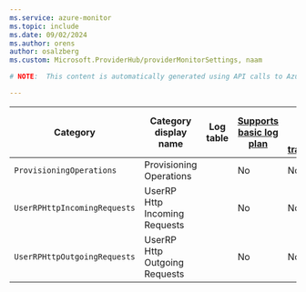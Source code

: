 ```yaml
---
ms.service: azure-monitor
ms.topic: include
ms.date: 09/02/2024
ms.author: orens
author: osalzberg
ms.custom: Microsoft.ProviderHub/providerMonitorSettings, naam

# NOTE:  This content is automatically generated using API calls to Azure. Any edits made on these files will be overwritten in the next run of the script. 

---
```

  
  
|Category|Category display name| Log table| [Supports basic log plan](/azure/azure-monitor/logs/basic-logs-configure?tabs=portal-1#compare-the-basic-and-analytics-log-data-plans)|[Supports ingestion-time transformation](/azure/azure-monitor/essentials/data-collection-transformations)| Example queries |Costs to export|
|---|---|---|---|---|---|---|
|`ProvisioningOperations` |Provisioning Operations ||No|No||Yes |
|`UserRPHttpIncomingRequests` |UserRP Http Incoming Requests ||No|No||Yes |
|`UserRPHttpOutgoingRequests` |UserRP Http Outgoing Requests ||No|No||Yes |